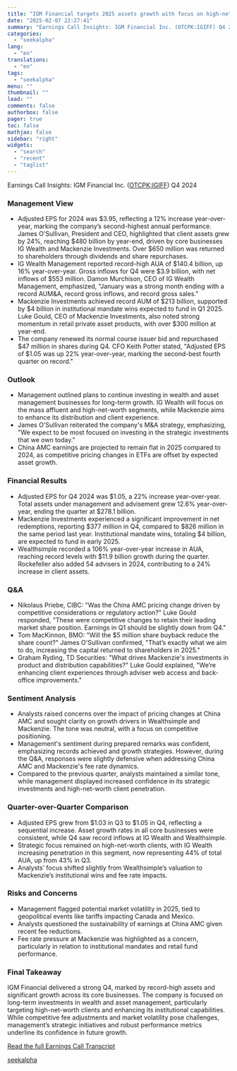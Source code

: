 ```yaml
---
title: "IGM Financial targets 2025 assets growth with focus on high-net-worth clients and strategic investments"
date: "2025-02-07 22:27:41"
summary: "Earnings Call Insights: IGM Financial Inc. (OTCPK:IGIFF) Q4 2024 Management View Adjusted EPS for 2024 was $3.95, reflecting a 12% increase year-over-year, marking the company’s second-highest annual performance. James O'Sullivan, President and CEO, highlighted that client assets grew by 24%, reaching $480 billion by year-end, driven by core businesses IG..."
categories:
  - "seekalpha"
lang:
  - "en"
translations:
  - "en"
tags:
  - "seekalpha"
menu: ""
thumbnail: ""
lead: ""
comments: false
authorbox: false
pager: true
toc: false
mathjax: false
sidebar: "right"
widgets:
  - "search"
  - "recent"
  - "taglist"
---
```


Earnings Call Insights: IGM Financial Inc. ([OTCPK:IGIFF](https://seekingalpha.com/symbol/IGIFF "IGM Financial Inc.")) Q4 2024

### Management View

* Adjusted EPS for 2024 was $3.95, reflecting a 12% increase year-over-year, marking the company’s second-highest annual performance. James O'Sullivan, President and CEO, highlighted that client assets grew by 24%, reaching $480 billion by year-end, driven by core businesses IG Wealth and Mackenzie Investments. Over $650 million was returned to shareholders through dividends and share repurchases.
* IG Wealth Management reported record-high AUA of $140.4 billion, up 16% year-over-year. Gross inflows for Q4 were $3.9 billion, with net inflows of $553 million. Damon Murchison, CEO of IG Wealth Management, emphasized, "January was a strong month ending with a record AUM&A, record gross inflows, and record gross sales."
* Mackenzie Investments achieved record AUM of $213 billion, supported by $4 billion in institutional mandate wins expected to fund in Q1 2025. Luke Gould, CEO of Mackenzie Investments, also noted strong momentum in retail private asset products, with over $300 million at year-end.
* The company renewed its normal course issuer bid and repurchased $47 million in shares during Q4. CFO Keith Potter stated, "Adjusted EPS of $1.05 was up 22% year-over-year, marking the second-best fourth quarter on record."

### Outlook

* Management outlined plans to continue investing in wealth and asset management businesses for long-term growth. IG Wealth will focus on the mass affluent and high-net-worth segments, while Mackenzie aims to enhance its distribution and client experience.
* James O'Sullivan reiterated the company's M&A strategy, emphasizing, "We expect to be most focused on investing in the strategic investments that we own today."
* China AMC earnings are projected to remain flat in 2025 compared to 2024, as competitive pricing changes in ETFs are offset by expected asset growth.

### Financial Results

* Adjusted EPS for Q4 2024 was $1.05, a 22% increase year-over-year. Total assets under management and advisement grew 12.6% year-over-year, ending the quarter at $278.1 billion.
* Mackenzie Investments experienced a significant improvement in net redemptions, reporting $377 million in Q4, compared to $826 million in the same period last year. Institutional mandate wins, totaling $4 billion, are expected to fund in early 2025.
* Wealthsimple recorded a 106% year-over-year increase in AUA, reaching record levels with $11.9 billion growth during the quarter. Rockefeller also added 54 advisers in 2024, contributing to a 24% increase in client assets.

### Q&A

* Nikolaus Priebe, CIBC: "Was the China AMC pricing change driven by competitive considerations or regulatory action?" Luke Gould responded, "These were competitive changes to retain their leading market share position. Earnings in Q1 should be slightly down from Q4."
* Tom MacKinnon, BMO: "Will the $5 million share buyback reduce the share count?" James O'Sullivan confirmed, "That’s exactly what we aim to do, increasing the capital returned to shareholders in 2025."
* Graham Ryding, TD Securities: "What drives Mackenzie's investments in product and distribution capabilities?" Luke Gould explained, "We’re enhancing client experiences through adviser web access and back-office improvements."

### Sentiment Analysis

* Analysts raised concerns over the impact of pricing changes at China AMC and sought clarity on growth drivers in Wealthsimple and Mackenzie. The tone was neutral, with a focus on competitive positioning.
* Management's sentiment during prepared remarks was confident, emphasizing records achieved and growth strategies. However, during the Q&A, responses were slightly defensive when addressing China AMC and Mackenzie's fee rate dynamics.
* Compared to the previous quarter, analysts maintained a similar tone, while management displayed increased confidence in its strategic investments and high-net-worth client penetration.

### Quarter-over-Quarter Comparison

* Adjusted EPS grew from $1.03 in Q3 to $1.05 in Q4, reflecting a sequential increase. Asset growth rates in all core businesses were consistent, while Q4 saw record inflows at IG Wealth and Wealthsimple.
* Strategic focus remained on high-net-worth clients, with IG Wealth increasing penetration in this segment, now representing 44% of total AUA, up from 43% in Q3.
* Analysts’ focus shifted slightly from Wealthsimple’s valuation to Mackenzie’s institutional wins and fee rate impacts.

### Risks and Concerns

* Management flagged potential market volatility in 2025, tied to geopolitical events like tariffs impacting Canada and Mexico.
* Analysts questioned the sustainability of earnings at China AMC given recent fee reductions.
* Fee rate pressure at Mackenzie was highlighted as a concern, particularly in relation to institutional mandates and retail fund performance.

### Final Takeaway

IGM Financial delivered a strong Q4, marked by record-high assets and significant growth across its core businesses. The company is focused on long-term investments in wealth and asset management, particularly targeting high-net-worth clients and enhancing its institutional capabilities. While competitive fee adjustments and market volatility pose challenges, management’s strategic initiatives and robust performance metrics underline its confidence in future growth.

[Read the full Earnings Call Transcript](https://seekingalpha.com/symbol/IGIFF/earnings/transcripts)

[seekalpha](https://seekingalpha.com/news/4405270-igm-financial-targets-2025-assets-growth-with-focus-on-high-net-worth-clients-and-strategic)
